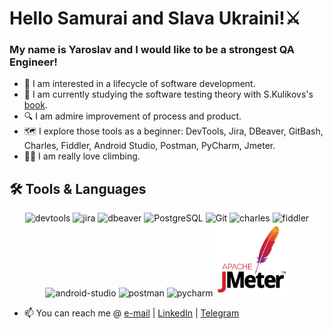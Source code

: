 # Hello Samurai and Slava Ukraini!⚔️ 

### My name is Yaroslav and I would like to be a strongest QA Engineer!
- 👀 I am interested in a lifecycle of software development.
- 🌱 I am currently studying the software testing theory with S.Kulikovs's [book](https://svyatoslav.biz/software_testing_book/).
- 🔍 I am admire improvement of process and product.
- 🗺️ I explore those tools as a beginner: DevTools, Jira, DBeaver, GitBash, Charles, Fiddler, Android Studio, Postman, PyCharm, Jmeter.
- 🧗‍♂️ I am really love climbing.

## :hammer_and_wrench: Tools & Languages
<!-- main_page_length: 846px, img_spacing: 4px -->
<div align="center">
	<img alt="devtools" width="117px" src="https://user-images.githubusercontent.com/89486551/143319750-2f729405-4b8a-4f73-8e16-b5c7780517fc.png" />
	<img alt="jira" width="117px" src="https://user-images.githubusercontent.com/89486551/153722743-407bd6dd-f5bc-4b1a-8875-13969c69b517.png" />
	<img alt="dbeaver" width="117px" src="https://user-images.githubusercontent.com/89486551/143319757-0bbd31ce-7860-447a-9571-504653849d0b.png" />
	<img alt="PostgreSQL" width="117px" src="https://user-images.githubusercontent.com/89486551/143319773-17f2e07b-8dc2-4f02-9b60-e9f0b421ce06.png" />
	<img alt="Git" width="117px" src="https://user-images.githubusercontent.com/89486551/143319775-c711ac23-04f8-44dd-9a0b-ea3698467e9e.png" />
	<img alt="charles" width="117px" src="https://user-images.githubusercontent.com/89486551/143319787-e5eb9aa4-5b57-454f-b903-64282274af76.png" />
	<img alt="fiddler" width="117px" src="https://user-images.githubusercontent.com/89486551/143319792-72034e75-f2fe-4589-b741-6f21a2433a71.png" />
	<img alt="android-studio" width="117px" src="https://user-images.githubusercontent.com/89486551/143319797-01713acf-1cc6-49c9-ae92-d520d55cef17.png" />
	<img alt="postman" width="117px" src="https://user-images.githubusercontent.com/89486551/143319803-99550e9f-bdde-4354-b38a-a3aa8ffc9a77.png" />
	<img alt="pycharm" width="117px" src="https://user-images.githubusercontent.com/89486551/143319814-3645ca4a-c3cc-4958-aa5b-ff27b47d704c.png" />
	<img alt="JMeter" width="117px" src="https://github.com/Desgarron/Desgarron/blob/main/asset/Jmeter.jpg" />
</div>

- 📫 You can reach me @ [e-mail][email] | [LinkedIn][in] | [Telegram][tg]

[email]: <mailto:nahornyi.y@gmail.com>
[in]: <https://www.linkedin.com/in/nahornyi-yaroslav/>
[tg]: <https://t.me/Desgar>
